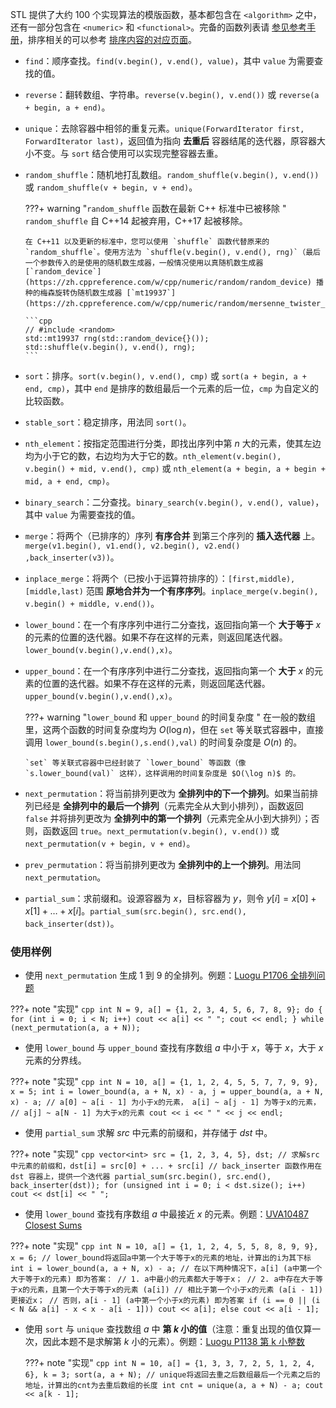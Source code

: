 STL 提供了大约 100 个实现算法的模版函数，基本都包含在 `<algorithm>` 之中，还有一部分包含在 `<numeric>` 和 `<functional>`。完备的函数列表请 [参见参考手册](https://zh.cppreference.com/w/cpp/algorithm)，排序相关的可以参考 [排序内容的对应页面](../../basic/stl-sort.md)。

-   `find`：顺序查找。`find(v.begin(), v.end(), value)`，其中 `value` 为需要查找的值。
-   `reverse`：翻转数组、字符串。`reverse(v.begin(), v.end())` 或 `reverse(a + begin, a + end)`。
-   `unique`：去除容器中相邻的重复元素。`unique(ForwardIterator first, ForwardIterator last)`，返回值为指向 **去重后** 容器结尾的迭代器，原容器大小不变。与 `sort` 结合使用可以实现完整容器去重。
-   `random_shuffle`：随机地打乱数组。`random_shuffle(v.begin(), v.end())` 或 `random_shuffle(v + begin, v + end)`。
    
    ???+ warning "`random_shuffle` 函数在最新 C++ 标准中已被移除 "
        `random_shuffle` 自 C++14 起被弃用，C++17 起被移除。
        
        在 C++11 以及更新的标准中，您可以使用 `shuffle` 函数代替原来的 `random_shuffle`。使用方法为 `shuffle(v.begin(), v.end(), rng)`（最后一个参数传入的是使用的随机数生成器，一般情况使用以真随机数生成器 [`random_device`](https://zh.cppreference.com/w/cpp/numeric/random/random_device) 播种的梅森旋转伪随机数生成器 [`mt19937`](https://zh.cppreference.com/w/cpp/numeric/random/mersenne_twister_engine)）。
        
        ```cpp
        // #include <random>
        std::mt19937 rng(std::random_device{}());
        std::shuffle(v.begin(), v.end(), rng);
        ```
    
-   `sort`：排序。`sort(v.begin(), v.end(), cmp)` 或 `sort(a + begin, a + end, cmp)`，其中 `end` 是排序的数组最后一个元素的后一位，`cmp` 为自定义的比较函数。
-   `stable_sort`：稳定排序，用法同 `sort()`。
-   `nth_element`：按指定范围进行分类，即找出序列中第 $n$ 大的元素，使其左边均为小于它的数，右边均为大于它的数。`nth_element(v.begin(), v.begin() + mid, v.end(), cmp)` 或 `nth_element(a + begin, a + begin + mid, a + end, cmp)`。
-   `binary_search`：二分查找。`binary_search(v.begin(), v.end(), value)`，其中 `value` 为需要查找的值。
-   `merge`：将两个（已排序的）序列 **有序合并** 到第三个序列的 **插入迭代器** 上。`merge(v1.begin(), v1.end(), v2.begin(), v2.end() ,back_inserter(v3))`。
-   `inplace_merge`：将两个（已按小于运算符排序的）：`[first,middle), [middle,last)` 范围 **原地合并为一个有序序列**。`inplace_merge(v.begin(), v.begin() + middle, v.end())`。
-   `lower_bound`：在一个有序序列中进行二分查找，返回指向第一个 **大于等于**  $x$ 的元素的位置的迭代器。如果不存在这样的元素，则返回尾迭代器。`lower_bound(v.begin(),v.end(),x)`。
-   `upper_bound`：在一个有序序列中进行二分查找，返回指向第一个 **大于**  $x$ 的元素的位置的迭代器。如果不存在这样的元素，则返回尾迭代器。`upper_bound(v.begin(),v.end(),x)`。
    
    ???+ warning "`lower_bound` 和 `upper_bound` 的时间复杂度 "
        在一般的数组里，这两个函数的时间复杂度均为 $O(\log n)$，但在 `set` 等关联式容器中，直接调用 `lower_bound(s.begin(),s.end(),val)` 的时间复杂度是 $O(n)$ 的。
        
        `set` 等关联式容器中已经封装了 `lower_bound` 等函数（像 `s.lower_bound(val)` 这样），这样调用的时间复杂度是 $O(\log n)$ 的。
    
-   `next_permutation`：将当前排列更改为 **全排列中的下一个排列**。如果当前排列已经是 **全排列中的最后一个排列**（元素完全从大到小排列），函数返回 `false` 并将排列更改为 **全排列中的第一个排列**（元素完全从小到大排列）；否则，函数返回 `true`。`next_permutation(v.begin(), v.end())` 或 `next_permutation(v + begin, v + end)`。
-   `prev_permutation`：将当前排列更改为 **全排列中的上一个排列**。用法同 `next_permutation`。
-   `partial_sum`：求前缀和。设源容器为 $x$，目标容器为 $y$，则令 $y[i]=x[0]+x[1]+\dots+x[i]$。`partial_sum(src.begin(), src.end(), back_inserter(dst))`。

### 使用样例

-   使用 `next_permutation` 生成 $1$ 到 $9$ 的全排列。例题：[Luogu P1706 全排列问题](https://www.luogu.com.cn/problem/P1706)
    
???+ note "实现"
    ```cpp
    int N = 9, a[] = {1, 2, 3, 4, 5, 6, 7, 8, 9};
    do {
      for (int i = 0; i < N; i++) cout << a[i] << " ";
      cout << endl;
    } while (next_permutation(a, a + N));
    ```
    
-   使用 `lower_bound` 与 `upper_bound` 查找有序数组 $a$ 中小于 $x$，等于 $x$，大于 $x$ 元素的分界线。
    
???+ note "实现"
    ```cpp
    int N = 10, a[] = {1, 1, 2, 4, 5, 5, 7, 7, 9, 9}, x = 5;
    int i = lower_bound(a, a + N, x) - a, j = upper_bound(a, a + N, x) - a;
    // a[0] ~ a[i - 1] 为小于x的元素， a[i] ~ a[j - 1] 为等于x的元素，
    // a[j] ~ a[N - 1] 为大于x的元素
    cout << i << " " << j << endl;
    ```
    
-   使用 `partial_sum` 求解 $src$ 中元素的前缀和，并存储于 $dst$ 中。
    
???+ note "实现"
    ```cpp
    vector<int> src = {1, 2, 3, 4, 5}, dst;
    // 求解src中元素的前缀和，dst[i] = src[0] + ... + src[i]
    // back_inserter 函数作用在 dst 容器上，提供一个迭代器
    partial_sum(src.begin(), src.end(), back_inserter(dst));
    for (unsigned int i = 0; i < dst.size(); i++) cout << dst[i] << " ";
    ```
    
-   使用 `lower_bound` 查找有序数组 $a$ 中最接近 $x$ 的元素。例题：[UVA10487 Closest Sums](https://www.luogu.com.cn/problem/UVA10487)
    
???+ note "实现"
    ```cpp
    int N = 10, a[] = {1, 1, 2, 4, 5, 5, 8, 8, 9, 9}, x = 6;
    // lower_bound将返回a中第一个大于等于x的元素的地址，计算出的i为其下标
    int i = lower_bound(a, a + N, x) - a;
    // 在以下两种情况下，a[i] (a中第一个大于等于x的元素) 即为答案：
    // 1. a中最小的元素都大于等于x；
    // 2. a中存在大于等于x的元素，且第一个大于等于x的元素 (a[i])
    // 相比于第一个小于x的元素 (a[i - 1]) 更接近x；
    // 否则，a[i - 1] (a中第一个小于x的元素) 即为答案
    if (i == 0 || (i < N && a[i] - x < x - a[i - 1]))
      cout << a[i];
    else
      cout << a[i - 1];
    ```
    
-   使用 `sort` 与 `unique` 查找数组 $a$ 中 **第 $k$ 小的值**（注意：重复出现的值仅算一次，因此本题不是求解第 $k$ 小的元素）。例题：[Luogu P1138 第 k 小整数](https://www.luogu.com.cn/problem/P1138)
    
    ???+ note "实现"
        ```cpp
        int N = 10, a[] = {1, 3, 3, 7, 2, 5, 1, 2, 4, 6}, k = 3;
        sort(a, a + N);
        // unique将返回去重之后数组最后一个元素之后的地址，计算出的cnt为去重后数组的长度
        int cnt = unique(a, a + N) - a;
        cout << a[k - 1];
        ```
